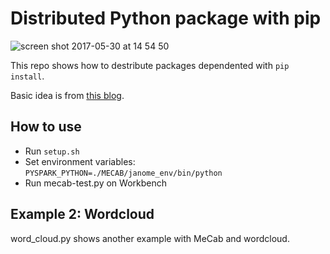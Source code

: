# Distributed Python package with pip

![screen shot 2017-05-30 at 14 54 50](https://cloud.githubusercontent.com/assets/916653/26569856/101081ba-4548-11e7-9556-926a8d0e06f8.png)


This repo shows how to destribute packages dependented with `pip install`.

Basic idea is from [this blog](http://henning.kropponline.de/2016/09/24/running-pyspark-with-conda-env/).

## How to use

- Run `setup.sh`
- Set environment variables: `PYSPARK_PYTHON=./MECAB/janome_env/bin/python`
- Run mecab-test.py on Workbench

## Example 2: Wordcloud

word_cloud.py shows another example with MeCab and wordcloud.

